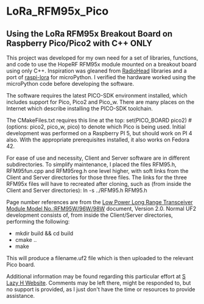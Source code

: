 # LoRa_RFM95x_Pico
Using the LoRa RFM95x Breakout Board on Raspberry Pico/Pico2 with C++ ONLY
-------------------------
This project was developed for my own need for a set of libraries, functions, and code to use the HopeRF RFM95x module mounted on a breakout board using only C++. Inspiration was gleaned from [RadioHead](https://www.airspayce.com/mikem/arduino/RadioHead/index.html) libraries and a port of [raspi-lora](https://pypi.org/project/raspi-lora/) for microPython. I verified the hardware worked using the microPython code before developing the software.

The software requires the latest PICO-SDK environment installed, which includes support for Pico, Pico2 and Pico_w. There are many places on the Internet which describe installing the PICO-SDK toolchain.

The CMakeFiles.txt requires this line at the top: set(PICO_BOARD pico2) # (options: pico2, pico_w, pico) to denote which Pico is being used. Initial development was performed on a Raspberry PI 5, but should work on PI 4 also. With the appropriate prerequisites installed, it also works on Fedora 42.

For ease of use and necessity, Client and Server software are in different subdirectories. To simplify maintenance, I placed the files RFM95.h, RFM95fun.cpp and RFM95reg.h one level higher, with soft links from the Client and Server directories for those three files. The links for the three RFM95x files will have to recreated after cloning, such as (from inside the Client and Server directories): ln -s ../RFM95.h RFM95.h

Page number references are from the [Low Power Long Range Transceiver Module Model No.:RFM95W/96W/98W](https://hoperf.com) document, Version 2.0. Normal UF2 development consists of, from inside the Client/Server directories, performing the following:

- mkdir build && cd build
- cmake ..
- make

This will produce a filename.uf2 file which is then uploaded to the relevant Pico board.

Additional information may be found regarding this particular effort at [S Lazy H Website](https://slazyh.netlify.app). Comments may be left there, might be responded to, but no support is provided, as I just don't have the time or resources to provide assistance.

